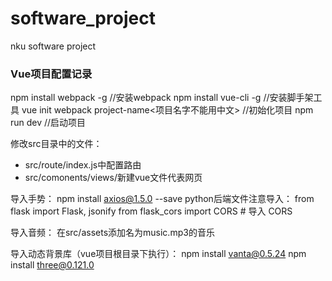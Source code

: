 # software_project
nku software project

### Vue项目配置记录
npm install webpack -g //安装webpack
npm install vue-cli -g //安装脚手架工具
vue init webpack project-name<项目名字不能用中文> //初始化项目
npm run dev //启动项目

修改src目录中的文件：
- src/route/index.js中配置路由
- src/comonents/views/新建vue文件代表网页

导入手势：
npm install axios@1.5.0 --save
python后端文件注意导入：
from flask import Flask, jsonify
from flask_cors import CORS  # 导入 CORS

导入音频：
在src/assets添加名为music.mp3的音乐

导入动态背景库（vue项目根目录下执行）：
npm install vanta@0.5.24
npm install three@0.121.0